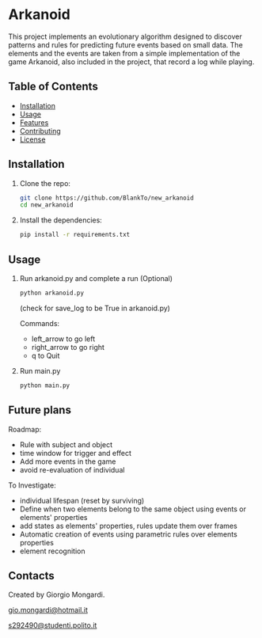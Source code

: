 # Arkanoid

This project implements an evolutionary algorithm designed to discover patterns and rules for predicting future events based on small data. The elements and the events are taken from a simple implementation of the game Arkanoid, also included in the project, that record a log while playing.

## Table of Contents
- [Installation](#installation)
- [Usage](#usage)
- [Features](#features)
- [Contributing](#contributing)
- [License](#license)


## Installation

1. Clone the repo:
   ```bash
   git clone https://github.com/BlankTo/new_arkanoid
   cd new_arkanoid
   ```

2. Install the dependencies:

    ```bash
    pip install -r requirements.txt
    ```


## Usage

1. Run arkanoid.py and complete a run (Optional)

    ```bash
    python arkanoid.py
    ```
    (check for save_log to be True in arkanoid.py)

    Commands:
    - left_arrow to go left
    - right_arrow to go right
    - q to Quit


2. Run main.py

    ```bash
    python main.py
    ```

## Future plans

Roadmap:
- Rule with subject and object
- time window for trigger and effect
- Add more events in the game
- avoid re-evaluation of individual

To Investigate:
- individual lifespan (reset by surviving)
- Define when two elements belong to the same object using events or elements' properties
- add states as elements' properties, rules update them over frames
- Automatic creation of events using parametric rules over elements properties
- element recognition

## Contacts
Created by Giorgio Mongardi.

[gio.mongardi@hotmail.it](mailto:gio.mongardi@hotmail.it)

[s292490@studenti.polito.it](mailto:s292490@studenti.polito.it)
